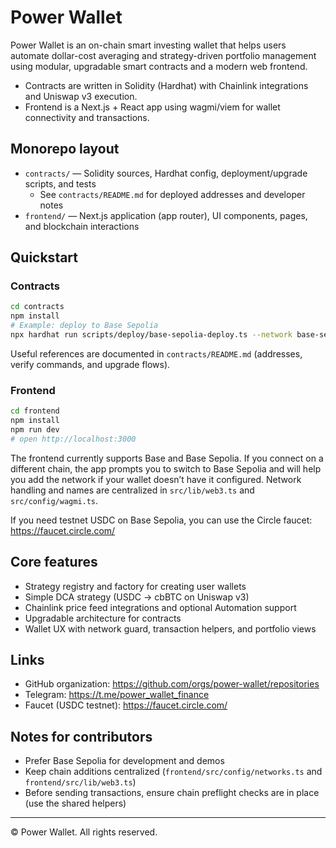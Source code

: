 # Power Wallet

Power Wallet is an on-chain smart investing wallet that helps users automate dollar-cost averaging and strategy-driven portfolio management using modular, upgradable smart contracts and a modern web frontend.

- Contracts are written in Solidity (Hardhat) with Chainlink integrations and Uniswap v3 execution.
- Frontend is a Next.js + React app using wagmi/viem for wallet connectivity and transactions.

## Monorepo layout

- `contracts/` — Solidity sources, Hardhat config, deployment/upgrade scripts, and tests
  - See `contracts/README.md` for deployed addresses and developer notes
- `frontend/` — Next.js application (app router), UI components, pages, and blockchain interactions

## Quickstart

### Contracts

```bash
cd contracts
npm install
# Example: deploy to Base Sepolia
npx hardhat run scripts/deploy/base-sepolia-deploy.ts --network base-sepolia
```

Useful references are documented in `contracts/README.md` (addresses, verify commands, and upgrade flows).

### Frontend

```bash
cd frontend
npm install
npm run dev
# open http://localhost:3000
```

The frontend currently supports Base and Base Sepolia. If you connect on a different chain, the app prompts you to switch to Base Sepolia and will help you add the network if your wallet doesn’t have it configured. Network handling and names are centralized in `src/lib/web3.ts` and `src/config/wagmi.ts`.

If you need testnet USDC on Base Sepolia, you can use the Circle faucet: https://faucet.circle.com/

## Core features

- Strategy registry and factory for creating user wallets
- Simple DCA strategy (USDC -> cbBTC on Uniswap v3)
- Chainlink price feed integrations and optional Automation support
- Upgradable architecture for contracts
- Wallet UX with network guard, transaction helpers, and portfolio views

## Links

- GitHub organization: https://github.com/orgs/power-wallet/repositories
- Telegram: https://t.me/power_wallet_finance
- Faucet (USDC testnet): https://faucet.circle.com/

## Notes for contributors

- Prefer Base Sepolia for development and demos
- Keep chain additions centralized (`frontend/src/config/networks.ts` and `frontend/src/lib/web3.ts`)
- Before sending transactions, ensure chain preflight checks are in place (use the shared helpers)

---

© Power Wallet. All rights reserved.
